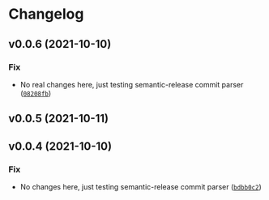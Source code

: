 # Changelog

<!--next-version-placeholder-->

## v0.0.6 (2021-10-10)
### Fix
* No real changes here, just testing semantic-release commit parser ([`08208fb`](https://github.com/vdmit11/contextvars-extras/commit/08208fb66453bc0340f8132def450923599b8b99))

## v0.0.5 (2021-10-11)


## v0.0.4 (2021-10-10)
### Fix
* No changes here, just testing semantic-release commit parser ([`bdbb0c2`](https://github.com/vdmit11/contextvars-extras/commit/bdbb0c23d543d8c9ef3d668c770094734a711f61))
